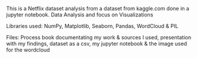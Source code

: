 This is a Netflix dataset analysis from a dataset from kaggle.com done in a jupyter notebook. 
Data Analysis and focus on Visualizations

Libraries used: NumPy, Matplotlib, Seaborn, Pandas, WordCloud & PIL

Files: Process book documentating my work & sources I used, presentation with my findings, dataset as a csv, my jupyter notebook & the image used for the  wordcloud
